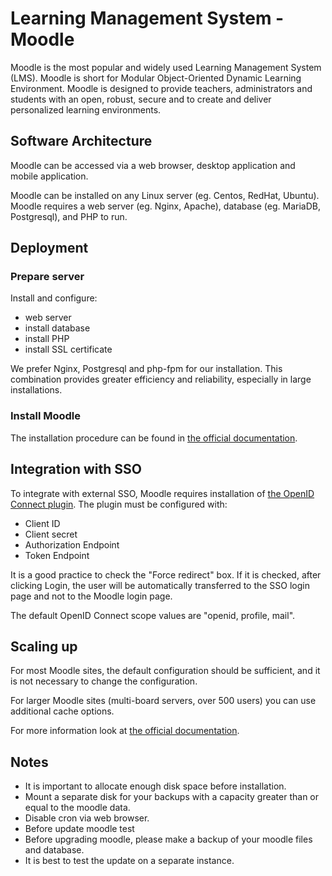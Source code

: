 # Learning Management System - Moodle

Moodle is the most popular and widely used Learning Management System (LMS). Moodle is short for Modular Object-Oriented Dynamic Learning Environment.
Moodle is designed to provide teachers, administrators and students with an open, robust, secure and to create and deliver personalized learning environments.


## Software Architecture

Moodle can be accessed via a web browser, desktop application and mobile application.

Moodle can be installed on any Linux server (eg. Centos, RedHat, Ubuntu).
Moodle requires a web server (eg. Nginx, Apache), database (eg. MariaDB, Postgresql), and PHP to run.


## Deployment

### Prepare server

Install and configure:

* web server 
* install database
* install PHP
* install SSL certificate

We prefer Nginx, Postgresql and php-fpm for our installation.
This combination provides greater efficiency and reliability,
especially in large installations.

### Install Moodle

The installation procedure can be found in [the official documentation](https://docs.moodle.org/311/en/Installing_Moodle).


## Integration with SSO

To integrate with external SSO, Moodle requires installation of
[the OpenID Connect plugin](https://moodle.org/plugins/auth_oidc).
The plugin must be configured with:

* Client ID 
* Client secret
* Authorization Endpoint
* Token Endpoint
 
It is a good practice to check the "Force redirect" box.
If it is checked, after clicking Login, the user will be automatically transferred to the SSO login page and not to the Moodle login page.

The default OpenID Connect scope values are "openid, profile, mail".


## Scaling up

For most Moodle sites, the default configuration should be sufficient, and it is not necessary to change the configuration.

For larger Moodle sites (multi-board servers, over 500 users) you can use additional cache options.<br>

For more information look at [the official documentation](https://docs.moodle.org/311/en/Caching).

## Notes

* It is important to allocate enough disk space before installation.
* Mount a separate disk for your backups with a capacity greater than or equal to the moodle data.
* Disable cron via web browser.
* Before update moodle test
* Before upgrading moodle, please make a backup of your moodle files and database.
* It is best to test the update on a separate instance.
